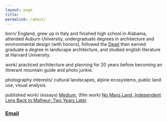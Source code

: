 ```yaml
---
layout: page
title: 
permalink: /about/
---
```


born/ England, grew up in Italy and finished high school in Alabama, attended Auburn University, undergraduate degrees in architecture and environmental design (with honors), followed the <a href="https://en.wikipedia.org/wiki/Grateful_Dead">Dead</a> then earned graduate a degree in landscape architecture, and studied english literature at Harvard University.

work/ practiced architecture and planning for 20 years before becoming an itinerant mountain guide and photo junkie.

photography interests/ cultural landscapes, alpine ecosystems, public land use, visual analysis.

published work/ (essays) <a href="https://jonkalev.medium.com">Medium</a>, (film work) <a href="https://youtu.be/O2Vy52pqV6k">No Mans Land</a>,<a href="https://www.pbs.org/video/back-malheur-two-years-later-0o4iek/"> Independent Lens
Back to Malheur: Two Years Later</a>. 


### [Email](mailto:contactjonkalev@icloud.com)